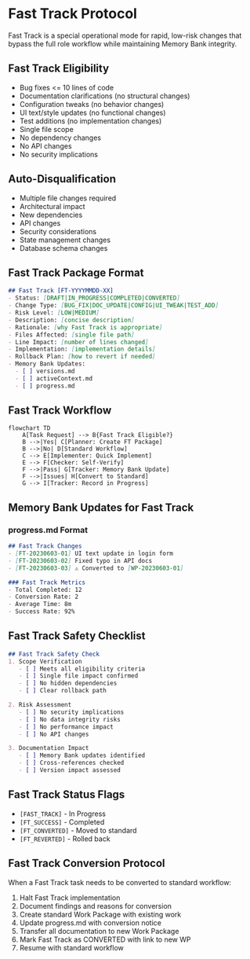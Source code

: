 # Fast Track Protocol

Fast Track is a special operational mode for rapid, low-risk changes that bypass the full role workflow while maintaining Memory Bank integrity.

## Fast Track Eligibility
- Bug fixes <= 10 lines of code
- Documentation clarifications (no structural changes)
- Configuration tweaks (no behavior changes) 
- UI text/style updates (no functional changes)
- Test additions (no implementation changes)
- Single file scope
- No dependency changes
- No API changes
- No security implications

## Auto-Disqualification
- Multiple file changes required
- Architectural impact
- New dependencies
- API changes
- Security considerations
- State management changes
- Database schema changes

## Fast Track Package Format
```markdown
## Fast Track [FT-YYYYMMDD-XX]
- Status: [DRAFT|IN_PROGRESS|COMPLETED|CONVERTED]
- Change Type: [BUG_FIX|DOC_UPDATE|CONFIG|UI_TWEAK|TEST_ADD]
- Risk Level: [LOW|MEDIUM]
- Description: [concise description]
- Rationale: [why Fast Track is appropriate]
- Files Affected: [single file path]
- Line Impact: [number of lines changed]
- Implementation: [implementation details]
- Rollback Plan: [how to revert if needed]
- Memory Bank Updates:
  - [ ] versions.md
  - [ ] activeContext.md
  - [ ] progress.md
```

## Fast Track Workflow

```mermaid
flowchart TD
    A[Task Request] --> B{Fast Track Eligible?}
    B -->|Yes| C[Planner: Create FT Package]
    B -->|No| D[Standard Workflow]
    C --> E[Implementer: Quick Implement]
    E --> F[Checker: Self-Verify]
    F -->|Pass| G[Tracker: Memory Bank Update]
    F -->|Issues| H[Convert to Standard]
    G --> I[Tracker: Record in Progress]
```

## Memory Bank Updates for Fast Track

### progress.md Format
```markdown
## Fast Track Changes
- [FT-20230603-01] UI text update in login form
- [FT-20230603-02] Fixed typo in API docs
- [FT-20230603-03] ⚠️ Converted to [WP-20230603-01]

### Fast Track Metrics
- Total Completed: 12
- Conversion Rate: 2
- Average Time: 8m
- Success Rate: 92%
```

## Fast Track Safety Checklist
```markdown
## Fast Track Safety Check
1. Scope Verification
   - [ ] Meets all eligibility criteria
   - [ ] Single file impact confirmed
   - [ ] No hidden dependencies
   - [ ] Clear rollback path

2. Risk Assessment
   - [ ] No security implications
   - [ ] No data integrity risks
   - [ ] No performance impact
   - [ ] No API changes

3. Documentation Impact
   - [ ] Memory Bank updates identified
   - [ ] Cross-references checked
   - [ ] Version impact assessed
```

## Fast Track Status Flags
- `[FAST_TRACK]` - In Progress
- `[FT_SUCCESS]` - Completed
- `[FT_CONVERTED]` - Moved to standard
- `[FT_REVERTED]` - Rolled back

## Fast Track Conversion Protocol
When a Fast Track task needs to be converted to standard workflow:
1. Halt Fast Track implementation
2. Document findings and reasons for conversion
3. Create standard Work Package with existing work
4. Update progress.md with conversion notice
5. Transfer all documentation to new Work Package
6. Mark Fast Track as CONVERTED with link to new WP
7. Resume with standard workflow